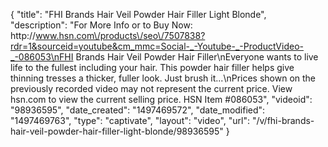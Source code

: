 {
    "title": "FHI Brands Hair Veil Powder Hair Filler  Light Blonde",
    "description": "For More Info or to Buy Now: http:\/\/www.hsn.com\/products\/seo\/7507838?rdr=1&sourceid=youtube&cm_mmc=Social-_-Youtube-_-ProductVideo-_-086053\nFHI Brands Hair Veil Powder Hair Filler\nEveryone wants to live life to the fullest  including your hair. This powder hair filler helps give thinning tresses a thicker, fuller look. Just brush it...\nPrices shown on the previously recorded video may not represent the current price.  View hsn.com to view the current selling price. HSN Item #086053",
    "videoid": "98936595",
    "date_created": "1497469572",
    "date_modified": "1497469763",
    "type": "captivate",
    "layout": "video",
    "url": "\/v\/fhi-brands-hair-veil-powder-hair-filler-light-blonde\/98936595"
}